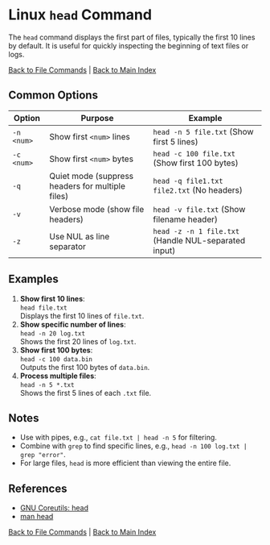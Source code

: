 # Linux `head` Command

The `head` command displays the first part of files, typically the first 10 lines by default. It is useful for quickly inspecting the beginning of text files or logs.

[Back to File Commands](../file.md) | [Back to Main Index](../../README.md)

## Common Options

| Option | Purpose | Example |
|--------|---------|---------|
| `-n <num>` | Show first `<num>` lines | `head -n 5 file.txt` (Show first 5 lines) |
| `-c <num>` | Show first `<num>` bytes | `head -c 100 file.txt` (Show first 100 bytes) |
| `-q` | Quiet mode (suppress headers for multiple files) | `head -q file1.txt file2.txt` (No headers) |
| `-v` | Verbose mode (show file headers) | `head -v file.txt` (Show filename header) |
| `-z` | Use NUL as line separator | `head -z -n 1 file.txt` (Handle NUL-separated input) |

## Examples
1. **Show first 10 lines**:  
   `head file.txt`  
   Displays the first 10 lines of `file.txt`.
2. **Show specific number of lines**:  
   `head -n 20 log.txt`  
   Shows the first 20 lines of `log.txt`.
3. **Show first 100 bytes**:  
   `head -c 100 data.bin`  
   Outputs the first 100 bytes of `data.bin`.
4. **Process multiple files**:  
   `head -n 5 *.txt`  
   Shows the first 5 lines of each `.txt` file.

## Notes
- Use with pipes, e.g., `cat file.txt | head -n 5` for filtering.
- Combine with `grep` to find specific lines, e.g., `head -n 100 log.txt | grep "error"`.
- For large files, `head` is more efficient than viewing the entire file.

## References
- [GNU Coreutils: head](https://www.gnu.org/software/coreutils/manual/html_node/head-invocation.html)
- [man head](https://man7.org/linux/man-pages/man1/head.1.html)

[Back to File Commands](../file.md) | [Back to Main Index](../../README.md)
